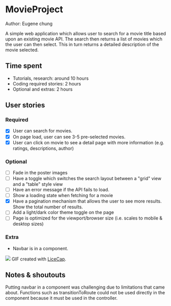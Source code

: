 # MovieProject

Author: Eugene chung

A simple web application which allows user to search for a movie title based upon an existing movie API. The search then returns a list of movies which the user can then select. This in turn returns a detailed description of the movie selected. 

## Time spent
 * Tutorials, research: around 10 hours
 * Coding required stories: 2 hours
 * Optional and extras: 2 hours

## User stories

### Required
 * [x] User can search for movies. 
 * [x] On page load, user can see 3-5 pre-selected movies.
 * [x] User can click on movie to see a detail page with more information (e.g. ratings, descriptions, author)

### Optional

 * [ ] Fade in the poster images
 * [ ] Have a toggle which switches the search layout between a "grid" view and a "table" style view
 * [ ] Have an error message if the API fails to load.
 * [ ] Show a loading state when fetching for a movie
 * [x] Have a pagination mechanism that allows the user to see more results. Show the total number of results.
 * [ ] Add a light/dark color theme toggle on the page
 * [ ] Page is optimized for the viewport/browser size (i.e. scales to mobile & desktop sizes)

### Extra

 * Navbar is in a component.
 
![](movieProject.gif)
GIF created with [LiceCap](https://www.cockos.com/licecap/).

## Notes & shoutouts

 Putting navbar in a component was challenging due to limitations that came about. Functions such as transitionToRoute could not be used directly in the component because it must be used in the controller.
